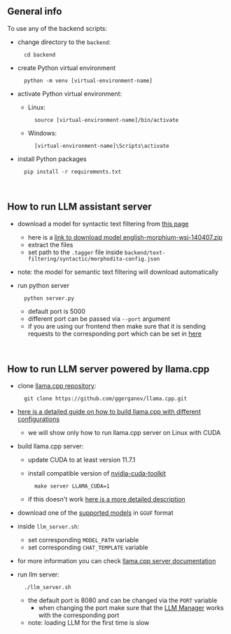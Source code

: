## General info

To use any of the backend scripts:
- change directory to the `backend`:

        cd backend


- create Python virtual environment

        python -m venv [virtual-environment-name]

- activate Python virtual environment:
    - Linux:
    
            source [virtual-environment-name]/bin/activate
    - Windows:

            [virtual-environment-name]\Scripts\activate

- install Python packages

        pip install -r requirements.txt

<br/>


## How to run LLM assistant server
- download a model for syntactic text filtering from [this page](https://lindat.mff.cuni.cz/repository/xmlui/handle/11858/00-097C-0000-0023-68D9-0)
    - here is a [link to download model english-morphium-wsj-140407.zip](https://lindat.mff.cuni.cz/repository/xmlui/bitstream/handle/11858/00-097C-0000-0023-68D9-0/english-morphium-wsj-140407.zip?sequence=3&isAllowed=y)
    - extract the files
    - set path to the `.tagger` file inside `backend/text-filtering/syntactic/morphodita-config.json`
- note: the model for semantic text filtering will download automatically

- run python server

        python server.py
    - default port is 5000
    - different port can be passed via `--port` argument
    - if you are using our frontend then make sure that it is sending requests to the corresponding port which can be set in [here](../frontend/conceptual-model-editor-assistant/src/definitions/urls.ts)


<br/>

## How to run LLM server powered by llama.cpp

- clone [llama.cpp repository](https://github.com/ggerganov/llama.cpp):

        git clone https://github.com/ggerganov/llama.cpp.git

- [here is a detailed guide on how to build llama.cpp with different configurations](https://github.com/ggerganov/llama.cpp?tab=readme-ov-file#build)
    - we will show only how to run llama.cpp server on Linux with CUDA

- build llama.cpp server:
    - update CUDA to at least version 11.7.1
    - install compatible version of [nvidia-cuda-toolkit](https://developer.nvidia.com/cuda-downloads)

            make server LLAMA_CUDA=1
    - if this doesn't work [here is a more detailed description](https://github.com/ggerganov/llama.cpp?tab=readme-ov-file#cuda)

- download one of the [supported models](https://github.com/ggerganov/llama.cpp#description) in `GGUF` format

- inside `llm_server.sh`:
    - set corresponding `MODEL_PATH` variable
    - set corresponding `CHAT_TEMPLATE` variable

- for more information you can check [llama.cpp server documentation](https://github.com/ggerganov/llama.cpp/blob/master/examples/server/README.md)

- run llm server:

        ./llm_server.sh
    - the default port is 8080 and can be changed via the `PORT` variable
        - when changing the port make sure that the [LLM Manager](utils/llm_manager.py) works with the corresponding port
    - note: loading LLM for the first time is slow